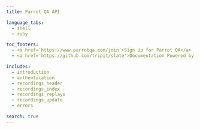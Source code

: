 ```yaml
---
title: Parrot QA API

language_tabs:
  - shell
  - ruby

toc_footers:
  - <a href='https://www.parrotqa.com/join'>Sign Up for Parrot QA</a>
  - <a href='https://github.com/tripit/slate'>Documentation Powered by Slate</a>

includes:
  - introduction
  - authentication
  - recordings_header
  - recordings_index
  - recordings_replays
  - recordings_update
  - errors

search: true
---
```


